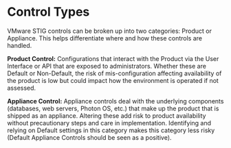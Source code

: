 # Control Types

VMware STIG controls can be broken up into two categories: Product or Appliance. This helps differentiate where and how these controls are handled.

**Product Control:** Configurations that interact with the Product via the User Interface or API that are exposed to administrators. Whether these are Default or Non-Default, the risk of mis-configuration affecting availability of the product is low but could impact how the environment is operated if not assessed.  

**Appliance Control:** Appliance controls deal with the underlying components (databases, web servers, Photon OS, etc.) that make up the product that is shipped as an appliance. Altering these add risk to product availability without precautionary steps and care in implementation. Identifying and relying on Default settings in this category makes this category less risky (Default Appliance Controls should be seen as a positive).  